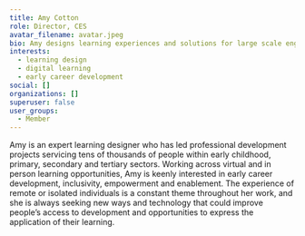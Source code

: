 ```yaml
---
title: Amy Cotton
role: Director, CES
avatar_filename: avatar.jpeg
bio: Amy designs learning experiences and solutions for large scale engagement
interests:
  - learning design
  - digital learning
  - early career development
social: []
organizations: []
superuser: false
user_groups:
  - Member
---
```

Amy is an expert learning designer who has led professional development projects servicing tens of thousands of people within early childhood, primary, secondary and tertiary sectors. Working across virtual and in person learning opportunities, Amy is keenly interested in early career development, inclusivity, empowerment and enablement. The experience of remote or isolated individuals is a constant theme throughout her work, and she is always seeking new ways and technology that could improve people’s access to development and opportunities to express the application of their learning.
